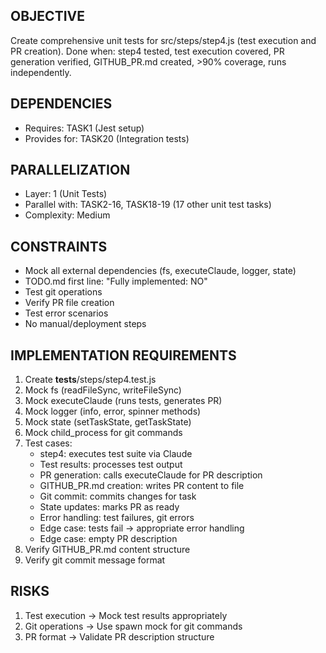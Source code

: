 ## OBJECTIVE
Create comprehensive unit tests for src/steps/step4.js (test execution and PR creation).
Done when: step4 tested, test execution covered, PR generation verified, GITHUB_PR.md created, >90% coverage, runs independently.

## DEPENDENCIES
- Requires: TASK1 (Jest setup)
- Provides for: TASK20 (Integration tests)

## PARALLELIZATION
- Layer: 1 (Unit Tests)
- Parallel with: TASK2-16, TASK18-19 (17 other unit test tasks)
- Complexity: Medium

## CONSTRAINTS
- Mock all external dependencies (fs, executeClaude, logger, state)
- TODO.md first line: "Fully implemented: NO"
- Test git operations
- Verify PR file creation
- Test error scenarios
- No manual/deployment steps

## IMPLEMENTATION REQUIREMENTS
1. Create __tests__/steps/step4.test.js
2. Mock fs (readFileSync, writeFileSync)
3. Mock executeClaude (runs tests, generates PR)
4. Mock logger (info, error, spinner methods)
5. Mock state (setTaskState, getTaskState)
6. Mock child_process for git commands
7. Test cases:
   - step4: executes test suite via Claude
   - Test results: processes test output
   - PR generation: calls executeClaude for PR description
   - GITHUB_PR.md creation: writes PR content to file
   - Git commit: commits changes for task
   - State updates: marks PR as ready
   - Error handling: test failures, git errors
   - Edge case: tests fail → appropriate error handling
   - Edge case: empty PR description
8. Verify GITHUB_PR.md content structure
9. Verify git commit message format

## RISKS
1. Test execution → Mock test results appropriately
2. Git operations → Use spawn mock for git commands
3. PR format → Validate PR description structure
